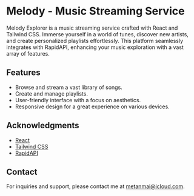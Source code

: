 # Melody - Music Streaming Service

Melody Explorer is a music streaming service crafted with React and Tailwind CSS. Immerse yourself in a world of tunes, discover new artists, and create personalized playlists effortlessly. This platform seamlessly integrates with RapidAPI, enhancing your music exploration with a vast array of features.

## Features

- Browse and stream a vast library of songs.
- Create and manage playlists.
- User-friendly interface with a focus on aesthetics.
- Responsive design for a great experience on various devices.

## Acknowledgments

- [React](https://reactjs.org/)
- [Tailwind CSS](https://tailwindcss.com/)
- [RapidAPI](https://rapidapi.com/)

## Contact

For inquiries and support, please contact me at [metanmai@icloud.com](mailto:metanmai@icloud.com).

